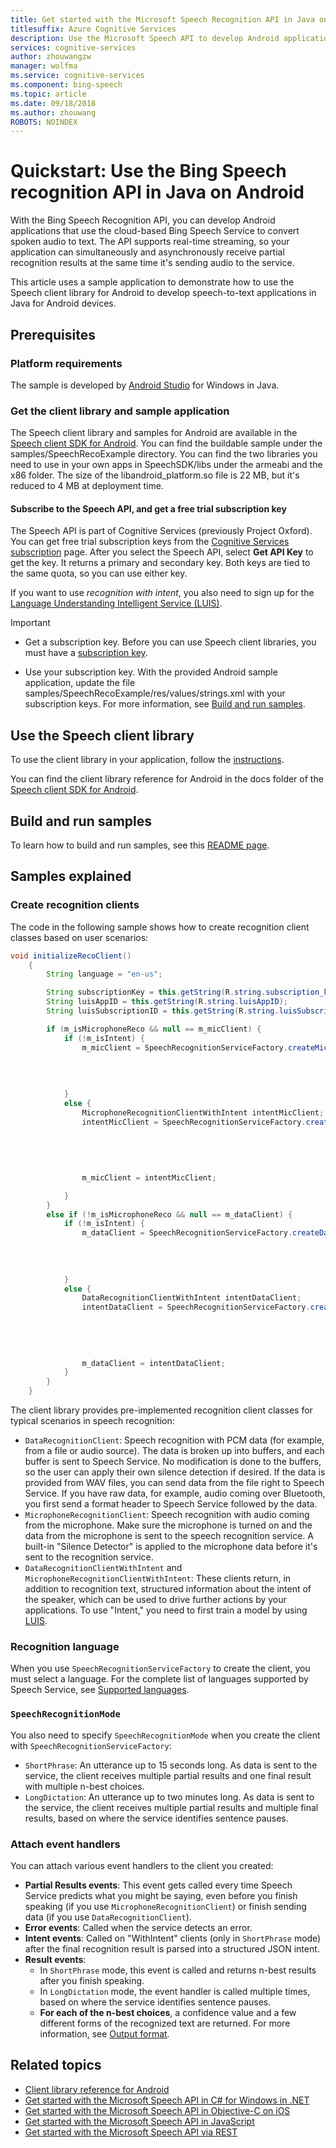 ```yaml
---
title: Get started with the Microsoft Speech Recognition API in Java on Android | Microsoft Docs
titlesuffix: Azure Cognitive Services
description: Use the Microsoft Speech API to develop Android applications that convert spoken audio to text.
services: cognitive-services
author: zhouwangzw
manager: wolfma
ms.service: cognitive-services
ms.component: bing-speech
ms.topic: article
ms.date: 09/18/2018
ms.author: zhouwang
ROBOTS: NOINDEX
---
```


# Quickstart: Use the Bing Speech recognition API in Java on Android

With the Bing Speech Recognition API, you can develop Android applications that use the cloud-based Bing Speech Service to convert spoken audio to text. The API supports real-time streaming, so your application can simultaneously and asynchronously receive partial recognition results at the same time it's sending audio to the service.

This article uses a sample application to demonstrate how to use the Speech client library for Android to develop speech-to-text applications in Java for Android devices.

## Prerequisites

### Platform requirements

The sample is developed by [Android Studio](http://developer.android.com/sdk/index.html) for Windows in Java.

### Get the client library and sample application

The Speech client library and samples for Android are available in the [Speech client SDK for Android](https://github.com/microsoft/cognitive-speech-stt-android). You can find the buildable sample under the samples/SpeechRecoExample directory. You can find the two libraries you need to use in your own apps in SpeechSDK/libs under the armeabi and the x86 folder. The size of the libandroid_platform.so file is 22 MB, but it's reduced to 4 MB at deployment time.

#### Subscribe to the Speech API, and get a free trial subscription key

The Speech API is part of Cognitive Services (previously Project Oxford). You can get free trial subscription keys from the [Cognitive Services subscription](https://azure.microsoft.com/try/cognitive-services/) page. After you select the Speech API, select **Get API Key** to get the key. It returns a primary and secondary key. Both keys are tied to the same quota, so you can use either key.

If you want to use *recognition with intent*, you also need to sign up for the [Language Understanding Intelligent Service (LUIS)](https://azure.microsoft.com/services/cognitive-services/language-understanding-intelligent-service/).

> [!IMPORTANT]
>* Get a subscription key. Before you can use Speech client libraries, you must have a [subscription key](https://azure.microsoft.com/try/cognitive-services/).
>
>* Use your subscription key. With the provided Android sample application, update the file samples/SpeechRecoExample/res/values/strings.xml with your subscription keys. For more information, see [Build and run samples](#build-and-run-samples).

## Use the Speech client library

To use the client library in your application, follow the [instructions](https://github.com/microsoft/cognitive-speech-stt-android#the-client-library).

You can find the client library reference for Android in the docs folder of the [Speech client SDK for Android](https://github.com/microsoft/cognitive-speech-stt-android).

## Build and run samples

To learn how to build and run samples, see this [README page](https://github.com/microsoft/cognitive-speech-stt-android#the-sample).

## Samples explained

### Create recognition clients

The code in the following sample shows how to create recognition client classes based on user scenarios:

```java
void initializeRecoClient()
    {
        String language = "en-us";

        String subscriptionKey = this.getString(R.string.subscription_key);
        String luisAppID = this.getString(R.string.luisAppID);
        String luisSubscriptionID = this.getString(R.string.luisSubscriptionID);

        if (m_isMicrophoneReco && null == m_micClient) {
            if (!m_isIntent) {
                m_micClient = SpeechRecognitionServiceFactory.createMicrophoneClient(this,
                                                                                     m_recoMode,
                                                                                     language,
                                                                                     this,
                                                                                     subscriptionKey);
            }
            else {
                MicrophoneRecognitionClientWithIntent intentMicClient;
                intentMicClient = SpeechRecognitionServiceFactory.createMicrophoneClientWithIntent(this,
                                                                                                   language,
                                                                                                   this,
                                                                                                   subscriptionKey,
                                                                                                   luisAppID,
                                                                                                   luisSubscriptionID);
                m_micClient = intentMicClient;

            }
        }
        else if (!m_isMicrophoneReco && null == m_dataClient) {
            if (!m_isIntent) {
                m_dataClient = SpeechRecognitionServiceFactory.createDataClient(this,
                                                                                m_recoMode,
                                                                                language,
                                                                                this,
                                                                                subscriptionKey);
            }
            else {
                DataRecognitionClientWithIntent intentDataClient;
                intentDataClient = SpeechRecognitionServiceFactory.createDataClientWithIntent(this,
                                                                                              language,
                                                                                              this,
                                                                                              subscriptionKey,
                                                                                              luisAppID,
                                                                                              luisSubscriptionID);
                m_dataClient = intentDataClient;
            }
        }
    }

```

The client library provides pre-implemented recognition client classes for typical scenarios in speech recognition:

* `DataRecognitionClient`: Speech recognition with PCM data (for example, from a file or audio source). The data is broken up into buffers, and each buffer is sent to Speech Service. No modification is done to the buffers, so the user can apply their own silence detection if desired. If the data is provided from WAV files, you can send data from the file right to Speech Service. If you have raw data, for example, audio coming over Bluetooth, you first send a format header to Speech Service followed by the data.
* `MicrophoneRecognitionClient`: Speech recognition with audio coming from the microphone. Make sure the microphone is turned on and the data from the microphone is sent to the speech recognition service. A built-in "Silence Detector" is applied to the microphone data before it's sent to the recognition service.
* `DataRecognitionClientWithIntent` and `MicrophoneRecognitionClientWithIntent`: These clients return, in addition to recognition text, structured information about the intent of the speaker, which can be used to drive further actions by your applications. To use "Intent," you need to first train a model by using [LUIS](https://azure.microsoft.com/services/cognitive-services/language-understanding-intelligent-service/).

### Recognition language

When you use `SpeechRecognitionServiceFactory` to create the client, you must select a language. For the complete list of languages supported by Speech Service, see [Supported languages](../API-Reference-REST/supportedlanguages.md).

### `SpeechRecognitionMode`

You also need to specify `SpeechRecognitionMode` when you create the client with `SpeechRecognitionServiceFactory`:

* `ShortPhrase`: An utterance up to 15 seconds long. As data is sent to the service, the client receives multiple partial results and one final result with multiple n-best choices.
* `LongDictation`: An utterance up to two minutes long. As data is sent to the service, the client receives multiple partial results and multiple final results, based on where the service identifies sentence pauses.

### Attach event handlers

You can attach various event handlers to the client you created:

* **Partial Results events**: This event gets called every time Speech Service predicts what you might be saying, even before you finish speaking (if you use `MicrophoneRecognitionClient`) or finish sending data (if you use `DataRecognitionClient`).
* **Error events**: Called when the service detects an error.
* **Intent events**: Called on "WithIntent" clients (only in `ShortPhrase` mode) after the final recognition result is parsed into a structured JSON intent.
* **Result events**:
  * In `ShortPhrase` mode, this event is called and returns n-best results after you finish speaking.
  * In `LongDictation` mode, the event handler is called multiple times, based on where the service identifies sentence pauses.
  * **For each of the n-best choices**, a confidence value and a few different forms of the recognized text are returned. For more information, see [Output format](../Concepts.md#output-format).

## Related topics

* [Client library reference for Android](https://github.com/Azure-Samples/Cognitive-Speech-STT-Android/tree/master/docs)
* [Get started with the Microsoft Speech API in C# for Windows in .NET](GetStartedCSharpDesktop.md)
* [Get started with the Microsoft Speech API in Objective-C on iOS](Get-Started-ObjectiveC-iOS.md)
* [Get started with the Microsoft Speech API in JavaScript](GetStartedJSWebsockets.md)
* [Get started with the Microsoft Speech API via REST](GetStartedREST.md)
